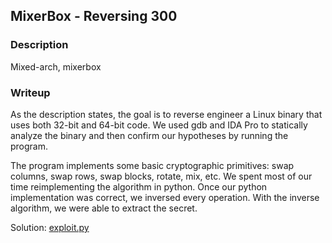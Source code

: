 ## MixerBox - Reversing 300

### Description

Mixed-arch, mixerbox

### Writeup

As the description states, the goal is to reverse engineer a Linux binary that uses both 32-bit and 64-bit code. We used gdb and IDA Pro to statically analyze the binary and then confirm our hypotheses by running the program.

The program implements some basic cryptographic primitives: swap columns, swap rows, swap blocks, rotate, mix, etc. We spent most of our time reimplementing the algorithm in python. Once our python implementation was correct, we inversed every operation. With the inverse algorithm, we were able to extract the secret.

Solution: [exploit.py](exploit.py)
